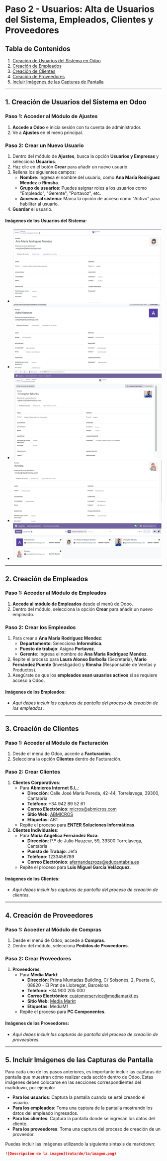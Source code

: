 # Paso 2 - Usuarios: Alta de Usuarios del Sistema, Empleados, Clientes y Proveedores

## Tabla de Contenidos

1. [Creación de Usuarios del Sistema en Odoo](#1-creación-de-usuarios-del-sistema-en-odoo)
2. [Creación de Empleados](#2-creación-de-empleados)
3. [Creación de Clientes](#3-creación-de-clientes)
4. [Creación de Proveedores](#4-creación-de-proveedores)
5. [Incluir Imágenes de las Capturas de Pantalla](#5-incluir-imágenes-de-las-capturas-de-pantalla)

---

## 1. Creación de Usuarios del Sistema en Odoo

### Paso 1: Acceder al Módulo de Ajustes

1. **Accede a Odoo** e inicia sesión con tu cuenta de administrador.
2. Ve a **Ajustes** en el menú principal.

### Paso 2: Crear un Nuevo Usuario

1. Dentro del módulo de **Ajustes**, busca la opción **Usuarios y Empresas** y selecciona **Usuarios**.
2. Haz clic en el botón **Crear** para añadir un nuevo usuario.
3. Rellena los siguientes campos:
   - **Nombre**: Ingresa el nombre del usuario, como **Ana María Rodríguez Mendez** o **Rimsha**.
   - **Grupo de usuarios**: Puedes asignar roles a los usuarios como "Empleado", "Gerente", "Portavoz", etc.
   - **Accesos al sistema**: Marca la opción de acceso como "Activo" para habilitar al usuario.
4. **Guardar** el usuario.

#### Imágenes de los Usuarios del Sistema:
- ![compra1](/site/img/1.png)
- ![compra1](/site/img/2.png)
- ![compra1](/site/img/3.png)
- ![compra1](/site/img/4.png)
- ![compra1](/site/img/5.png)


---

## 2. Creación de Empleados

### Paso 1: Acceder al Módulo de Empleados

1. **Accede al módulo de Empleados** desde el menú de Odoo.
2. Dentro del módulo, selecciona la opción **Crear** para añadir un nuevo empleado.

### Paso 2: Crear los Empleados

1. Para crear a **Ana María Rodríguez Mendez**:
   - **Departamento**: Selecciona **Informática**.
   - **Puesto de trabajo**: Asigna **Portavoz**.
   - **Gerente**: Ingresa el nombre de **Ana María Rodríguez Mendez**.
2. Repite el proceso para **Laura Alonso Borbolla** (Secretaria), **Mario Fernández Puente** (Investigador) y **Rimsha** (Responsable de Ventas y Productos).
3. Asegúrate de que los **empleados sean usuarios activos** si se requiere acceso a Odoo.

#### Imágenes de los Empleados:
- *Aquí debes incluir las capturas de pantalla del proceso de creación de los empleados*.

---

## 3. Creación de Clientes

### Paso 1: Acceder al Módulo de Facturación

1. Desde el menú de Odoo, accede a **Facturación**.
2. Selecciona la opción **Clientes** dentro de Facturación.

### Paso 2: Crear Clientes

1. **Clientes Corporativos**:
   - Para **Abmicros Internet S.L.**:
     - **Dirección**: Calle José María Pereda, 42-44, Torrelavega, 39300, Cantabria
     - **Teléfono**: +34 942 89 52 61
     - **Correo Electrónico**: micros@abmicros.com
     - **Sitio Web**: [ABMICROS](https://empresite.eleconomista.es/ABMICROS-INTERNET.html)
     - **Etiquetas**: AB1
   - Repite el proceso para **ENTER Soluciones Informáticas**.
2. **Clientes Individuales**:
   - Para **María Angélica Fernández Roza**:
     - **Dirección**: P.º de Julio Hauzeur, 59, 39300 Torrelavega, Cantabria
     - **Puesto de Trabajo**: Jefa
     - **Teléfono**: 1233456789
     - **Correo Electrónico**: afernandezroza@educantabria.es
   - Repite el proceso para **Luis Miguel García Velázquez**.

#### Imágenes de los Clientes:
- *Aquí debes incluir las capturas de pantalla del proceso de creación de clientes*.

---

## 4. Creación de Proveedores

### Paso 1: Acceder al Módulo de Compras

1. Desde el menú de Odoo, accede a **Compras**.
2. Dentro del módulo, selecciona **Pedidos de Proveedores**.

### Paso 2: Crear Proveedores

1. **Proveedores**:
   - Para **Media Markt**:
     - **Dirección**: Prima Muntadas Building, C/ Solsonés, 2, Puerta C, 08820 - El Prat de Llobregat, Barcelona
     - **Teléfono**: +34 900 205 000
     - **Correo Electrónico**: customerservice@mediamarkt.es
     - **Sitio Web**: [Media Markt](https://www.mediamarkt.es/es)
     - **Etiquetas**: MediaM1
   - Repite el proceso para **PC Componentes**.

#### Imágenes de los Proveedores:
- *Aquí debes incluir las capturas de pantalla del proceso de creación de proveedores*.

---

## 5. Incluir Imágenes de las Capturas de Pantalla

Para cada uno de los pasos anteriores, es importante incluir las capturas de pantalla que muestran cómo realizar cada acción dentro de Odoo. Estas imágenes deben colocarse en las secciones correspondientes del markdown, por ejemplo:

- **Para los usuarios**: Captura la pantalla cuando se esté creando el usuario.
- **Para los empleados**: Toma una captura de la pantalla mostrando los datos del empleado ingresados.
- **Para los clientes**: Captura la pantalla donde se ingresan los datos del cliente.
- **Para los proveedores**: Toma una captura del proceso de creación de un proveedor.

Puedes incluir las imágenes utilizando la siguiente sintaxis de markdown:
```markdown
![Descripción de la imagen](ruta/de/la/imagen.png)

